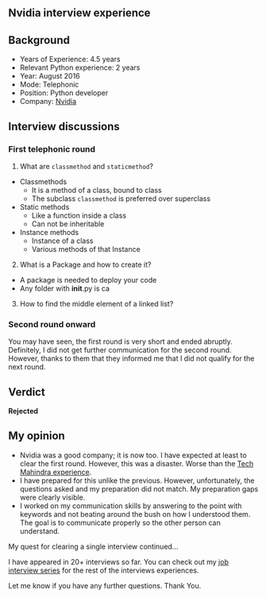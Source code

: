 ## Nvidia interview experience

## Background

- Years of Experience: 4.5 years
- Relevant Python experience: 2 years
- Year: August 2016
- Mode: Telephonic
- Position: Python developer
- Company: [Nvidia](https://www.nvidia.com/en-us/)


## Interview discussions

### First telephonic round

1. What are `classmethod` and `staticmethod`?
  - Classmethods
    - It is a method of a class, bound to class
    - The subclass `classmethod` is preferred over superclass
  - Static methods
    - Like a function inside a class
    - Can not be inheritable
  - Instance methods
    - Instance of a class
    - Various methods of that Instance
2. What is a Package and how to create it?
  - A package is needed to deploy your code
  - Any folder with __init__.py is ca
3. How to find the middle element of a linked list?

### Second round onward

You may have seen, the first round is very short and ended abruptly. Definitely, I did not get further communication for the second round. However, thanks to them that they informed me that I did not qualify for the next round.

## Verdict

**Rejected**

## My opinion

- Nvidia was a good company; it is now too. I have expected at least to clear the first round. However, this was a disaster. Worse than the [Tech Mahindra experience](https://blog.soumendrak.com/tech-mahindra-interview-experience).
- I have prepared for this unlike the previous. However, unfortunately, the questions asked and my preparation did not match. My preparation gaps were clearly visible.
- I worked on my communication skills by answering to the point with keywords and not beating around the bush on how I understood them. The goal is to communicate properly so the other person can understand.

My quest for clearing a single interview continued...

I have appeared in 20+ interviews so far. You can check out my [job interview series](https://blog.soumendrak.com/series/job-interview) for the rest of the interviews experiences.

Let me know if you have any further questions. Thank You.